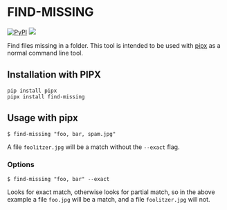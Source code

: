 # FIND-MISSING
[![PyPI](https://img.shields.io/pypi/v/find-missing)](https://pypi.org/project/find-missing/)
![](https://img.shields.io/badge/maintained-not_intended-red)

Find files missing in a folder. This tool is intended to be used with [pipx](https://pipxproject.github.io/pipx/) as a normal command line tool.

## Installation with PIPX   
```shell script
pip install pipx
pipx install find-missing
```

## Usage with pipx
```shell script
$ find-missing "foo, bar, spam.jpg"
```

A file `foolitzer.jpg` will be a match without the `--exact` flag.

### Options

```shell script
$ find-missing "foo, bar" --exact
```

Looks for exact match, otherwise looks for partial match, so in the above example a file `foo.jpg` will be a match, and a file `foolitzer.jpg` will not.
